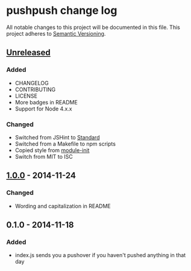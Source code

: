 # pushpush change log

All notable changes to this project will be documented in this file.
This project adheres to [Semantic Versioning](http://semver.org/).

## [Unreleased][unreleased]
### Added
- CHANGELOG
- CONTRIBUTING
- LICENSE
- More badges in README
- Support for Node 4.x.x

### Changed
- Switched from JSHint to [Standard](https://github.com/feross/standard)
- Switched from a Makefile to npm scripts
- Copied style from [module-init](https://www.npmjs.com/package/module-init)
- Switch from MIT to ISC

## [1.0.0] - 2014-11-24
### Changed
- Wording and capitalization in README

## 0.1.0 - 2014-11-18
### Added
- index.js sends you a pushover if you haven't pushed anything in that day

[unreleased]: https://github.com/jamescostian/pushpush/compare/v1.1.0...HEAD
[1.0.0]: https://github.com/jamescostian/pushpush/compare/v0.1.0...v1.0.0
